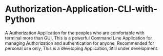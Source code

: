# Authorization-Application-CLI-with-Python
A Authorization Application for the peoples who are comfortable with terminal more than GUI, This is a powerful Command Line Application for managing Authorization and authentication for anyone, Recommended for personal use only, This is a developing Application, Still under development.
